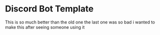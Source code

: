 # Discord Bot Template

This is so much better than the old one
the last one was so bad i wanted to make this after seeing someone using it